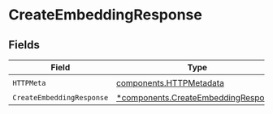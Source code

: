 # CreateEmbeddingResponse


## Fields

| Field                                                                                     | Type                                                                                      | Required                                                                                  | Description                                                                               |
| ----------------------------------------------------------------------------------------- | ----------------------------------------------------------------------------------------- | ----------------------------------------------------------------------------------------- | ----------------------------------------------------------------------------------------- |
| `HTTPMeta`                                                                                | [components.HTTPMetadata](../../models/components/httpmetadata.md)                        | :heavy_check_mark:                                                                        | N/A                                                                                       |
| `CreateEmbeddingResponse`                                                                 | [*components.CreateEmbeddingResponse](../../models/components/createembeddingresponse.md) | :heavy_minus_sign:                                                                        | OK                                                                                        |
